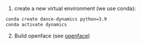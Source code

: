 1. create a new virtual environment (we use conda):

``` bash
conda create dance-dynamics python=3.9
conda activate dynamics
```

2. Build openface (see [openface](./openface/opencv-4.1.0.md))

